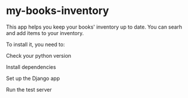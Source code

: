 # my-books-inventory

This app helps you keep your books' inventory up to date. You can searh and add items to your inventory.

To install it, you need to:

Check your python version

Install dependencies

Set up the Django app

Run the test server

